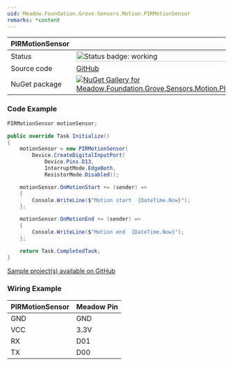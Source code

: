 ```yaml
---
uid: Meadow.Foundation.Grove.Sensors.Motion.PIRMotionSensor
remarks: *content
---
```


| PIRMotionSensor | |
|--------|--------|
| Status | <img src="https://img.shields.io/badge/Working-brightgreen" style="width: auto; height: -webkit-fill-available;" alt="Status badge: working" /> |
| Source code | [GitHub](https://github.com/WildernessLabs/Meadow.Foundation.Grove/tree/main/Source/PIRMotionSensor) |
| NuGet package | <a href="https://www.nuget.org/packages/Meadow.Foundation.Grove.Sensors.Motion.PIRMotionSensor/" target="_blank"><img src="https://img.shields.io/nuget/v/Meadow.Foundation.Grove.Sensors.Motion.PIRMotionSensor.svg?label=Meadow.Foundation.Grove.Sensors.Motion.PIRMotionSensor" alt="NuGet Gallery for Meadow.Foundation.Grove.Sensors.Motion.PIRMotionSensor" /></a> |

### Code Example

```csharp
PIRMotionSensor motionSensor;

public override Task Initialize()
{
    motionSensor = new PIRMotionSensor(
        Device.CreateDigitalInputPort(
            Device.Pins.D13, 
            InterruptMode.EdgeBoth, 
            ResistorMode.Disabled));

    motionSensor.OnMotionStart += (sender) => 
    { 
        Console.WriteLine($"Motion start  {DateTime.Now}"); 
    };

    motionSensor.OnMotionEnd += (sender) => 
    { 
        Console.WriteLine($"Motion end  {DateTime.Now}"); 
    };

    return Task.CompletedTask;
}

```

[Sample project(s) available on GitHub](https://github.com/WildernessLabs/Meadow.Foundation.Grove/tree/main/Source/PIRMotionSensor/Sample/PIRMotionSensor_Sample)

### Wiring Example

| PIRMotionSensor | Meadow Pin |
|--------|------------|
| GND    | GND        |
| VCC    | 3.3V       |
| RX     | D01        |
| TX     | D00        |

